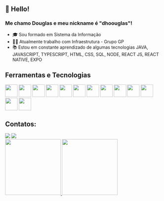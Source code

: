 ## 👋 Hello! 
### Me chamo Douglas e meu nickname é "dhoouglas"!

- 🎓 Sou formado em Sistema da Informação 
- 👨‍💻 Atualmente trabalho com Infraestrutura - Grupo GP
- 📚 Estou em constante aprendizado de algumas tecnologias JAVA, JAVASCRIPT, TYPESCRIPT, HTML, CSS, SQL, NODE, REACT JS, REACT NATIVE, EXPO

## Ferramentas e Tecnologias

<img src="https://cdn.jsdelivr.net/gh/devicons/devicon/icons/git/git-original.svg" width="40" height="40"/> <img src="https://cdn.jsdelivr.net/gh/devicons/devicon/icons/github/github-original.svg" width="40" height="40"/> <img src="https://cdn.jsdelivr.net/gh/devicons/devicon/icons/javascript/javascript-original.svg" width="40" height="40"/> <img src="https://cdn.jsdelivr.net/gh/devicons/devicon/icons/typescript/typescript-original.svg" width="40" height="40"/> <img src="https://cdn.jsdelivr.net/gh/devicons/devicon/icons/html5/html5-original.svg" width="40" height="40"/> <img src="https://cdn.jsdelivr.net/gh/devicons/devicon/icons/css3/css3-original.svg" width="40" height="40"/> <img src="https://cdn.jsdelivr.net/gh/devicons/devicon/icons/react/react-original.svg" width="40" height="40"/> <img src="https://cdn.jsdelivr.net/gh/devicons/devicon/icons/java/java-original.svg" width="40" height="40"/> <img src="https://cdn.jsdelivr.net/gh/devicons/devicon/icons/spring/spring-original.svg" width="40" height="40"/> <img src="https://cdn.jsdelivr.net/gh/devicons/devicon/icons/android/android-original.svg" width="40" height="40"/> <img src="https://cdn.jsdelivr.net/gh/devicons/devicon/icons/mysql/mysql-original.svg" width="40" height="40"/> <img src="https://cdn.jsdelivr.net/gh/devicons/devicon/icons/postgresql/postgresql-original.svg" width="40" height="40"/> <img src="https://cdn.jsdelivr.net/gh/devicons/devicon/icons/vscode/vscode-original.svg" width="40" height="40"/>

## Contatos:

<div>
  <a href = "mailto:dhoouglas@hotmail.comi"><img src="https://img.shields.io/badge/-OUTLOOK-blue?style=for-the-badge" target="_blank"></a>
  <a href="https://www.linkedin.com/in/douglas-araujoo" target="_blank"><img src="https://img.shields.io/badge/-LinkedIn-%230077B5?style=for-the-badge&logo=linkedin&logoColor=white" target="_blank"></a>   
</div>

<div>
  <a href="https://github.com/dhoouglas">
  <img height="180em" src="https://github-readme-stats.vercel.app/api/top-langs/?username=dhoouglas&layout=compact&langs_count=7&theme=gruvbox"/>
  <img height="180em" src="https://github-readme-stats.vercel.app/api?username=dhoouglas&show_icons=true&theme=gruvbox"/>
</div>

